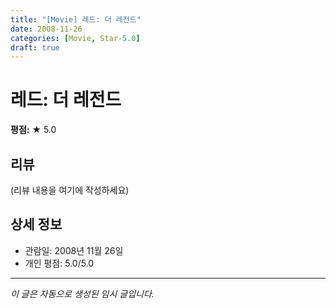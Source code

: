 ```yaml
---
title: "[Movie] 레드: 더 레전드"
date: 2008-11-26
categories: [Movie, Star-5.0]
draft: true
---
```


# 레드: 더 레전드

**평점:** ★ 5.0

## 리뷰

(리뷰 내용을 여기에 작성하세요)

## 상세 정보

- 관람일: 2008년 11월 26일
- 개인 평점: 5.0/5.0

---

*이 글은 자동으로 생성된 임시 글입니다.*
